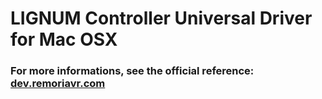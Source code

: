 # LIGNUM Controller Universal Driver for Mac OSX

### For more informations, see the official reference: [dev.remoriavr.com](http://dev.remoriavr.com)
